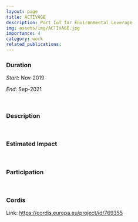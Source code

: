 ```yaml
---
layout: page
title: ACTIVAGE 
description: Port IoT for Environmental Leverage
img: assets/img/ACTIVAGE.jpg
importance: 4
category: work
related_publications: 
---
```


### Duration

*Start*: Nov-2019


*End*: Sep-2021 

&nbsp;

### Description




&nbsp;


### Estimated Impact



&nbsp;

### Participation




&nbsp;

### Cordis
Link: https://cordis.europa.eu/project/id/769355

&nbsp;



